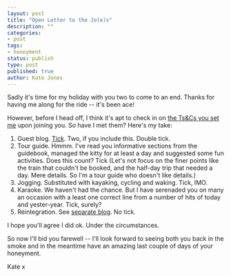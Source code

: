 ```yaml
---
layout: post
title: "Open Letter to the Jo(e)s"
description: ""
categories:
- post
tags:
- honeyment
status: publish
type: post
published: true
author: Kate Jones
---
```


Sadly it's time for my holiday with you two to come to an end. Thanks for having me along for the ride -- it's been ace!

However, before I head off, I think it's apt to check in on [the Ts&Cs you set me](/posts/dear-kate/) upon joining you. So have I met them? Here's my take:

1. Guest blog. [Tick](/posts/foray-to-the-bay). Two, if you include this. Double tick.
1. Tour guide. Hmmm. I've read you informative sections from the guidebook, managed the kitty for at least a day and suggested some fun activities. Does this count? Tick (Let's not focus on the finer points like the train that couldn't be booked, and the half-day trip that needed a day. Mere details. So I'm a tour guide who doesn't like details.)
1. Jogging. Substituted with kayaking, cycling and waking. Tick, IMO.
1. Karaoke. We haven't had the chance. But I have serenaded you on many an occasion with a least one correct line from a number of hits of today and yester-year. Tick, surely?
1. Reintegration. See [separate blog](/posts/reintegration-programme/). No tick.

I hope you'll agree I did ok. Under the circumstances.

So now I'll bid you farewell -- I'll look forward to seeing both you back in the smoke and in the meantime have an amazing last couple of days of your honeyment.

Kate x
